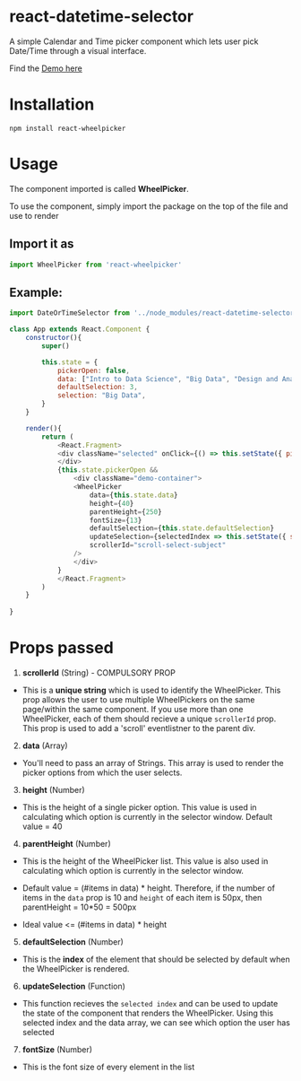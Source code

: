 # react-datetime-selector
A simple Calendar and Time picker component which lets user pick Date/Time through a visual interface.

Find the [Demo here](https://sahilverma2209.github.io/react-wheelpicker/)

# Installation

```
npm install react-wheelpicker
```

# Usage

The component imported is called **WheelPicker**. 

To use the component, simply import the package on the top of the file and use **<WheelPicker />** to render


## Import it as 

```js
import WheelPicker from 'react-wheelpicker'
```

## Example:

```js
import DateOrTimeSelector from '../node_modules/react-datetime-selector/dist/index'

class App extends React.Component {
    constructor(){
        super()

        this.state = {
            pickerOpen: false,
            data: ["Intro to Data Science", "Big Data", "Design and Analysis of Algorithms", "Operating Systems", "Cloud Computing", "Principles of Database Systems"],
            defaultSelection: 3,
            selection: "Big Data",
        }
    }

    render(){
        return (
            <React.Fragment>
            <div className="selected" onClick={() => this.setState({ pickerOpen: !this.state.pickerOpen})}>     {this.state.selection}
            </div>
            {this.state.pickerOpen &&
                <div className="demo-container">
                <WheelPicker
                    data={this.state.data}
                    height={40}
                    parentHeight={250}
                    fontSize={13}
                    defaultSelection={this.state.defaultSelection}
                    updateSelection={selectedIndex => this.setState({ selection: this.state.data[selectedIndex], defaultSelection: selectedIndex })}
                    scrollerId="scroll-select-subject"
                />
                </div>
            }
            </React.Fragment>
        )
    }
  
}

```

# Props passed

1. **scrollerId** (String)  - COMPULSORY PROP
* This is a **unique string** which is used to identify the WheelPicker. This prop allows the user to use multiple WheelPickers on the same page/within the same component. If you use more than one WheelPicker, each of them should recieve a unique ```scrollerId``` prop. This prop is used to add a 'scroll' eventlistner to the parent div.

2. **data** (Array)
* You'll need to pass an array of Strings. This array is used to render the picker options from which the user selects. 

3. **height** (Number)
* This is the height of a single picker option. This value is used in calculating which option is currently in the selector window. Default value = 40 

4. **parentHeight** (Number)
* This is the height of the WheelPicker list. This value is also used in calculating which option is currently in the selector window. 

* Default value = (#items in data) * height. Therefore, if the number of items in the ```data``` prop is 10 and ```height``` of each item is 50px, then parentHeight = 10*50 = 500px

* Ideal value <= (#items in data) * height

5. **defaultSelection** (Number)
* This is the **index** of the element that should be selected by default when the WheelPicker is rendered.

6. **updateSelection** (Function)
* This function recieves the ```selected index``` and can be used to update the state of the component that renders the WheelPicker. Using this selected index and the data array, we can see which option the user has selected


7. **fontSize** (Number)
* This is the font size of every element in the list

